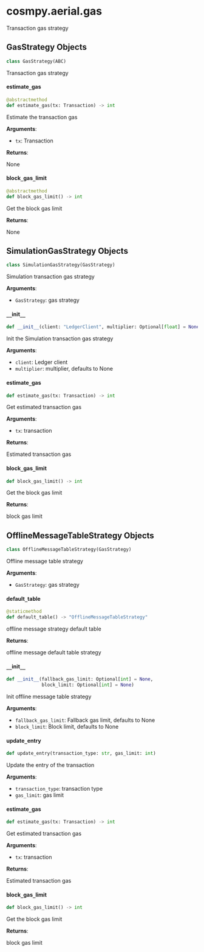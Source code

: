 <a id="cosmpy.aerial.gas"></a>

# cosmpy.aerial.gas

Transaction gas strategy

<a id="cosmpy.aerial.gas.GasStrategy"></a>

## GasStrategy Objects

```python
class GasStrategy(ABC)
```

Transaction gas strategy

<a id="cosmpy.aerial.gas.GasStrategy.estimate_gas"></a>

#### estimate`_`gas

```python
@abstractmethod
def estimate_gas(tx: Transaction) -> int
```

Estimate the transaction gas

**Arguments**:

- `tx`: Transaction

**Returns**:

None

<a id="cosmpy.aerial.gas.GasStrategy.block_gas_limit"></a>

#### block`_`gas`_`limit

```python
@abstractmethod
def block_gas_limit() -> int
```

Get the block gas limit

**Returns**:

None

<a id="cosmpy.aerial.gas.SimulationGasStrategy"></a>

## SimulationGasStrategy Objects

```python
class SimulationGasStrategy(GasStrategy)
```

Simulation transaction gas strategy

**Arguments**:

- `GasStrategy`: gas strategy

<a id="cosmpy.aerial.gas.SimulationGasStrategy.__init__"></a>

#### `__`init`__`

```python
def __init__(client: "LedgerClient", multiplier: Optional[float] = None)
```

Init the Simulation transaction gas strategy

**Arguments**:

- `client`: Ledger client
- `multiplier`: multiplier, defaults to None

<a id="cosmpy.aerial.gas.SimulationGasStrategy.estimate_gas"></a>

#### estimate`_`gas

```python
def estimate_gas(tx: Transaction) -> int
```

Get estimated transaction gas

**Arguments**:

- `tx`: transaction

**Returns**:

Estimated transaction gas

<a id="cosmpy.aerial.gas.SimulationGasStrategy.block_gas_limit"></a>

#### block`_`gas`_`limit

```python
def block_gas_limit() -> int
```

Get the block gas limit

**Returns**:

block gas limit

<a id="cosmpy.aerial.gas.OfflineMessageTableStrategy"></a>

## OfflineMessageTableStrategy Objects

```python
class OfflineMessageTableStrategy(GasStrategy)
```

Offline message table strategy

**Arguments**:

- `GasStrategy`: gas strategy

<a id="cosmpy.aerial.gas.OfflineMessageTableStrategy.default_table"></a>

#### default`_`table

```python
@staticmethod
def default_table() -> "OfflineMessageTableStrategy"
```

offline message strategy default table

**Returns**:

offline message default table strategy

<a id="cosmpy.aerial.gas.OfflineMessageTableStrategy.__init__"></a>

#### `__`init`__`

```python
def __init__(fallback_gas_limit: Optional[int] = None,
             block_limit: Optional[int] = None)
```

Init offline message table strategy

**Arguments**:

- `fallback_gas_limit`: Fallback gas limit, defaults to None
- `block_limit`: Block limit, defaults to None

<a id="cosmpy.aerial.gas.OfflineMessageTableStrategy.update_entry"></a>

#### update`_`entry

```python
def update_entry(transaction_type: str, gas_limit: int)
```

Update the entry of the transaction

**Arguments**:

- `transaction_type`: transaction type
- `gas_limit`: gas limit

<a id="cosmpy.aerial.gas.OfflineMessageTableStrategy.estimate_gas"></a>

#### estimate`_`gas

```python
def estimate_gas(tx: Transaction) -> int
```

Get estimated transaction gas

**Arguments**:

- `tx`: transaction

**Returns**:

Estimated transaction gas

<a id="cosmpy.aerial.gas.OfflineMessageTableStrategy.block_gas_limit"></a>

#### block`_`gas`_`limit

```python
def block_gas_limit() -> int
```

Get the block gas limit

**Returns**:

block gas limit

